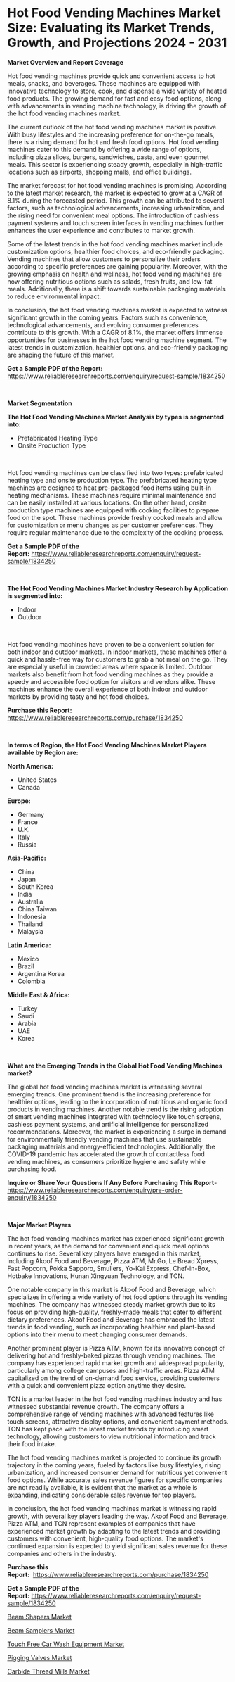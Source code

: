 <p><h1>Hot Food Vending Machines Market Size: Evaluating its Market Trends, Growth, and Projections 2024 - 2031</h1></p><p><strong>Market Overview and Report Coverage</strong></p>
<p><p>Hot food vending machines provide quick and convenient access to hot meals, snacks, and beverages. These machines are equipped with innovative technology to store, cook, and dispense a wide variety of heated food products. The growing demand for fast and easy food options, along with advancements in vending machine technology, is driving the growth of the hot food vending machines market.</p><p>The current outlook of the hot food vending machines market is positive. With busy lifestyles and the increasing preference for on-the-go meals, there is a rising demand for hot and fresh food options. Hot food vending machines cater to this demand by offering a wide range of options, including pizza slices, burgers, sandwiches, pasta, and even gourmet meals. This sector is experiencing steady growth, especially in high-traffic locations such as airports, shopping malls, and office buildings.</p><p>The market forecast for hot food vending machines is promising. According to the latest market research, the market is expected to grow at a CAGR of 8.1% during the forecasted period. This growth can be attributed to several factors, such as technological advancements, increasing urbanization, and the rising need for convenient meal options. The introduction of cashless payment systems and touch screen interfaces in vending machines further enhances the user experience and contributes to market growth.</p><p>Some of the latest trends in the hot food vending machines market include customization options, healthier food choices, and eco-friendly packaging. Vending machines that allow customers to personalize their orders according to specific preferences are gaining popularity. Moreover, with the growing emphasis on health and wellness, hot food vending machines are now offering nutritious options such as salads, fresh fruits, and low-fat meals. Additionally, there is a shift towards sustainable packaging materials to reduce environmental impact.</p><p>In conclusion, the hot food vending machines market is expected to witness significant growth in the coming years. Factors such as convenience, technological advancements, and evolving consumer preferences contribute to this growth. With a CAGR of 8.1%, the market offers immense opportunities for businesses in the hot food vending machine segment. The latest trends in customization, healthier options, and eco-friendly packaging are shaping the future of this market.</p></p>
<p><strong>Get a Sample PDF of the Report:</strong> <a href="https://www.reliableresearchreports.com/enquiry/request-sample/1834250">https://www.reliableresearchreports.com/enquiry/request-sample/1834250</a></p>
<p>&nbsp;</p>
<p><strong>Market Segmentation</strong></p>
<p><strong>The Hot Food Vending Machines Market Analysis by types is segmented into:</strong></p>
<p><ul><li>Prefabricated Heating Type</li><li>Onsite Production Type</li></ul></p>
<p>&nbsp;</p>
<p><p>Hot food vending machines can be classified into two types: prefabricated heating type and onsite production type. The prefabricated heating type machines are designed to heat pre-packaged food items using built-in heating mechanisms. These machines require minimal maintenance and can be easily installed at various locations. On the other hand, onsite production type machines are equipped with cooking facilities to prepare food on the spot. These machines provide freshly cooked meals and allow for customization or menu changes as per customer preferences. They require regular maintenance due to the complexity of the cooking process.</p></p>
<p><strong>Get a Sample PDF of the Report:</strong>&nbsp;<a href="https://www.reliableresearchreports.com/enquiry/request-sample/1834250">https://www.reliableresearchreports.com/enquiry/request-sample/1834250</a></p>
<p>&nbsp;</p>
<p><strong>The Hot Food Vending Machines Market Industry Research by Application is segmented into:</strong></p>
<p><ul><li>Indoor</li><li>Outdoor</li></ul></p>
<p>&nbsp;</p>
<p><p>Hot food vending machines have proven to be a convenient solution for both indoor and outdoor markets. In indoor markets, these machines offer a quick and hassle-free way for customers to grab a hot meal on the go. They are especially useful in crowded areas where space is limited. Outdoor markets also benefit from hot food vending machines as they provide a speedy and accessible food option for visitors and vendors alike. These machines enhance the overall experience of both indoor and outdoor markets by providing tasty and hot food choices.</p></p>
<p><strong>Purchase this Report:</strong>&nbsp; <a href="https://www.reliableresearchreports.com/purchase/1834250">https://www.reliableresearchreports.com/purchase/1834250</a></p>
<p>&nbsp;</p>
<p><strong>In terms of Region, the Hot Food Vending Machines Market Players available by Region are:</strong></p>
<p>
    <p> <strong> North America: </strong>
        <ul>
            <li>United States</li>
            <li>Canada</li>
        </ul>
        </p> 
    <p> <strong> Europe: </strong>
        <ul>
            <li>Germany</li>
            <li>France</li>
            <li>U.K.</li>
            <li>Italy</li>
            <li>Russia</li>
        </ul>
        </p> 
    <p> <strong> Asia-Pacific: </strong>
        <ul>
            <li>China</li>
            <li>Japan</li>
            <li>South Korea</li>
            <li>India</li>
            <li>Australia</li>
            <li>China Taiwan</li>
            <li>Indonesia</li>
            <li>Thailand</li>
            <li>Malaysia</li>
        </ul>
        </p> 
    <p> <strong> Latin America: </strong>
        <ul>
            <li>Mexico</li>
            <li>Brazil</li>
            <li>Argentina Korea</li>
            <li>Colombia</li>
        </ul>
        </p> 
    <p> <strong> Middle East & Africa: </strong>
        <ul>
            <li>Turkey</li>
            <li>Saudi</li>
            <li>Arabia</li>
            <li>UAE</li>
            <li>Korea</li>
        </ul>
    </p>
    </p>
<p>&nbsp;</p>
<p><strong>What are the Emerging Trends in the Global Hot Food Vending Machines market?</strong></p>
<p><p>The global hot food vending machines market is witnessing several emerging trends. One prominent trend is the increasing preference for healthier options, leading to the incorporation of nutritious and organic food products in vending machines. Another notable trend is the rising adoption of smart vending machines integrated with technology like touch screens, cashless payment systems, and artificial intelligence for personalized recommendations. Moreover, the market is experiencing a surge in demand for environmentally friendly vending machines that use sustainable packaging materials and energy-efficient technologies. Additionally, the COVID-19 pandemic has accelerated the growth of contactless food vending machines, as consumers prioritize hygiene and safety while purchasing food.</p></p>
<p><strong>Inquire or Share Your Questions If Any Before Purchasing This Report</strong>- <a href="https://www.reliableresearchreports.com/enquiry/pre-order-enquiry/1834250">https://www.reliableresearchreports.com/enquiry/pre-order-enquiry/1834250</a></p>
<p>&nbsp;</p>
<p><strong>Major Market Players</strong></p>
<p><p>The hot food vending machines market has experienced significant growth in recent years, as the demand for convenient and quick meal options continues to rise. Several key players have emerged in this market, including Akoof Food and Beverage, Pizza ATM, Mr.Go, Le Bread Xpress, Fast Popcorn, Pokka Sapporo, Smullers, Yo-Kai Express, Chef-in-Box, Hotbake Innovations, Hunan Xingyuan Technology, and TCN.</p><p>One notable company in this market is Akoof Food and Beverage, which specializes in offering a wide variety of hot food options through its vending machines. The company has witnessed steady market growth due to its focus on providing high-quality, freshly-made meals that cater to different dietary preferences. Akoof Food and Beverage has embraced the latest trends in food vending, such as incorporating healthier and plant-based options into their menu to meet changing consumer demands.</p><p>Another prominent player is Pizza ATM, known for its innovative concept of delivering hot and freshly-baked pizzas through vending machines. The company has experienced rapid market growth and widespread popularity, particularly among college campuses and high-traffic areas. Pizza ATM capitalized on the trend of on-demand food service, providing customers with a quick and convenient pizza option anytime they desire.</p><p>TCN is a market leader in the hot food vending machines industry and has witnessed substantial revenue growth. The company offers a comprehensive range of vending machines with advanced features like touch screens, attractive display options, and convenient payment methods. TCN has kept pace with the latest market trends by introducing smart technology, allowing customers to view nutritional information and track their food intake.</p><p>The hot food vending machines market is projected to continue its growth trajectory in the coming years, fueled by factors like busy lifestyles, rising urbanization, and increased consumer demand for nutritious yet convenient food options. While accurate sales revenue figures for specific companies are not readily available, it is evident that the market as a whole is expanding, indicating considerable sales revenue for top players.</p><p>In conclusion, the hot food vending machines market is witnessing rapid growth, with several key players leading the way. Akoof Food and Beverage, Pizza ATM, and TCN represent examples of companies that have experienced market growth by adapting to the latest trends and providing customers with convenient, high-quality food options. The market's continued expansion is expected to yield significant sales revenue for these companies and others in the industry.</p></p>
<p><strong>Purchase this Report:</strong>&nbsp;&nbsp;<a href="https://www.reliableresearchreports.com/purchase/1834250">https://www.reliableresearchreports.com/purchase/1834250</a></p>
<p></p>
<p><strong>Get a Sample PDF of the Report:</strong>&nbsp;<a href="https://www.reliableresearchreports.com/enquiry/request-sample/1834250">https://www.reliableresearchreports.com/enquiry/request-sample/1834250</a></p>
<p><p><a href="https://github.com/provorikovar/Market-Research-Report-List-2/blob/main/beam-shapers-market.md">Beam Shapers Market</a></p><p><a href="https://github.com/kipkeeva/Market-Research-Report-List-2/blob/main/beam-samplers-market.md">Beam Samplers Market</a></p><p><a href="https://github.com/aliciawhite5576/Market-Research-Report-List-2/blob/main/touch-free-car-wash-equipment-market.md">Touch Free Car Wash Equipment Market</a></p><p><a href="https://github.com/kuntayevaz/Market-Research-Report-List-2/blob/main/pigging-valves-market.md">Pigging Valves Market</a></p><p><a href="https://github.com/marloy8/Market-Research-Report-List-2/blob/main/carbide-thread-mills-market.md">Carbide Thread Mills Market</a></p></p>